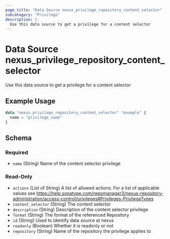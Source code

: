 ```yaml
---
page_title: "Data Source nexus_privilege_repository_content_selector"
subcategory: "Privilege"
description: |-
  Use this data source to get a privilege for a content selector
---
```

# Data Source nexus_privilege_repository_content_selector
Use this data source to get a privilege for a content selector
## Example Usage
```terraform
data "nexus_privilege_repository_content_selector" "example" {
  name = "privilege_name"
}
```
<!-- schema generated by tfplugindocs -->
## Schema

### Required

- `name` (String) Name of the content selector privilege

### Read-Only

- `actions` (List of String) A list of allowed actions. For a list of applicable values see https://help.sonatype.com/repomanager3/nexus-repository-administration/access-control/privileges#Privileges-PrivilegeTypes
- `content_selector` (String) The content selector
- `description` (String) Description of the content selector privilege
- `format` (String) The format of the referenced Repository
- `id` (String) Used to identify data source at nexus
- `readonly` (Boolean) Whether it is readonly or not
- `repository` (String) Name of the repository the privilege applies to
